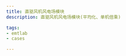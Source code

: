 ```yaml
---
title: 直驱风机风电场模块
description: 直驱风机风电场模块(平均化、单机倍乘)

tags:
- emtlab
- cases

---
```


<!-- import DocCardList from '@theme/DocCardList';

<DocCardList /> -->